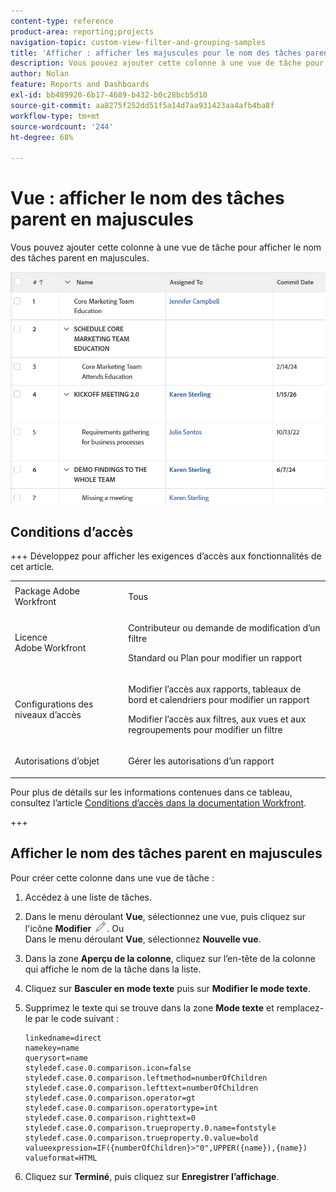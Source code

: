 ```yaml
---
content-type: reference
product-area: reporting;projects
navigation-topic: custom-view-filter-and-grouping-samples
title: 'Afficher : afficher les majuscules pour le nom des tâches parents'
description: Vous pouvez ajouter cette colonne à une vue de tâche pour afficher le nom des tâches parent en majuscules.
author: Nolan
feature: Reports and Dashboards
exl-id: bb489920-6b17-4689-b432-b0c28bcb5d10
source-git-commit: aa8275f252dd51f5a14d7aa931423aa4afb4ba8f
workflow-type: tm+mt
source-wordcount: '244'
ht-degree: 68%

---
```


# Vue : afficher le nom des tâches parent en majuscules

<!--Audited: 10/2024-->

Vous pouvez ajouter cette colonne à une vue de tâche pour afficher le nom des tâches parent en majuscules.

![Colonne avec tâche parent en majuscules](assets/column-task-with-all-caps-parent-350x112.png)

## Conditions d’accès

+++ Développez pour afficher les exigences d’accès aux fonctionnalités de cet article. 

<table style="table-layout:auto"> 
 <col> 
 <col> 
 <tbody> 
  <tr> 
   <td role="rowheader">Package Adobe Workfront</td> 
   <td> <p>Tous</p> </td> 
  </tr> 
  <tr> 
   <td role="rowheader">Licence Adobe Workfront</td> 
   <td> 
   <p>Contributeur ou demande de modification d’un filtre </p>
   <p>Standard ou Plan pour modifier un rapport</p>
  </tr> 
  <tr> 
   <td role="rowheader">Configurations des niveaux d’accès</td> 
   <td> <p>Modifier l’accès aux rapports, tableaux de bord et calendriers pour modifier un rapport</p> <p>Modifier l’accès aux filtres, aux vues et aux regroupements pour modifier un filtre</p> </td> 
  </tr> 
  <tr> 
   <td role="rowheader">Autorisations d’objet</td> 
   <td> <p>Gérer les autorisations d’un rapport</p>  </td> 
  </tr> 
 </tbody> 
</table>

Pour plus de détails sur les informations contenues dans ce tableau, consultez l’article [Conditions d’accès dans la documentation Workfront](/help/quicksilver/administration-and-setup/add-users/access-levels-and-object-permissions/access-level-requirements-in-documentation.md).

+++

## Afficher le nom des tâches parent en majuscules

Pour créer cette colonne dans une vue de tâche :

1. Accédez à une liste de tâches.
1. Dans le menu déroulant **Vue**, sélectionnez une vue, puis cliquez sur l&#39;icône **Modifier** ![Icône Modifier](assets/edit-icon.png).
Ou\
   Dans le menu déroulant **Vue**, sélectionnez **Nouvelle vue**.

1. Dans la zone **Aperçu de la colonne**, cliquez sur l’en-tête de la colonne qui affiche le nom de la tâche dans la liste.
1. Cliquez sur **Basculer en mode texte** puis sur **Modifier le mode texte**.
1. Supprimez le texte qui se trouve dans la zone **Mode texte** et remplacez-le par le code suivant :

   ```
   linkedname=direct
   namekey=name
   querysort=name
   styledef.case.0.comparison.icon=false
   styledef.case.0.comparison.leftmethod=numberOfChildren
   styledef.case.0.comparison.lefttext=numberOfChildren
   styledef.case.0.comparison.operator=gt
   styledef.case.0.comparison.operatortype=int
   styledef.case.0.comparison.righttext=0
   styledef.case.0.comparison.trueproperty.0.name=fontstyle
   styledef.case.0.comparison.trueproperty.0.value=bold
   valueexpression=IF({numberOfChildren}>"0",UPPER({name}),{name})
   valueformat=HTML
   ```

1. Cliquez sur **Terminé**, puis cliquez sur **Enregistrer l’affichage**.
